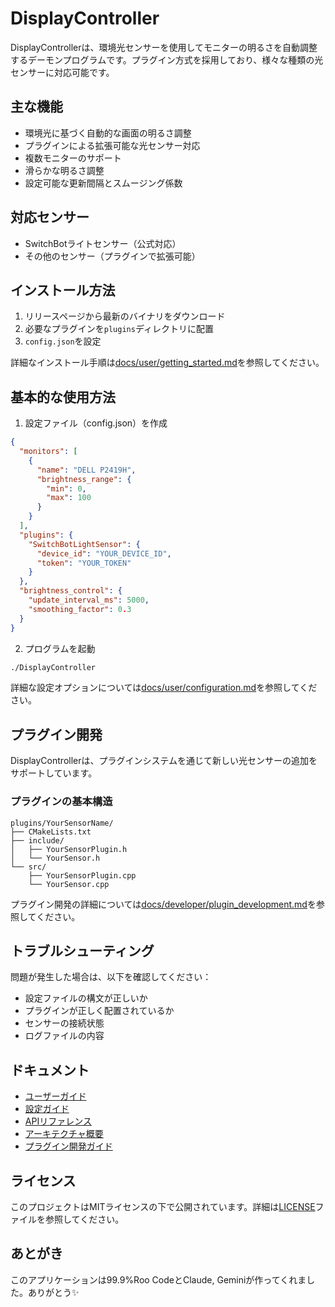 # DisplayController

DisplayControllerは、環境光センサーを使用してモニターの明るさを自動調整するデーモンプログラムです。プラグイン方式を採用しており、様々な種類の光センサーに対応可能です。

## 主な機能

- 環境光に基づく自動的な画面の明るさ調整
- プラグインによる拡張可能な光センサー対応
- 複数モニターのサポート
- 滑らかな明るさ調整
- 設定可能な更新間隔とスムージング係数

## 対応センサー

- SwitchBotライトセンサー（公式対応）
- その他のセンサー（プラグインで拡張可能）

## インストール方法

1. リリースページから最新のバイナリをダウンロード
2. 必要なプラグインを`plugins`ディレクトリに配置
3. `config.json`を設定

詳細なインストール手順は[docs/user/getting_started.md](docs/user/getting_started.md)を参照してください。

## 基本的な使用方法

1. 設定ファイル（config.json）を作成
```json
{
  "monitors": [
    {
      "name": "DELL P2419H",
      "brightness_range": {
        "min": 0,
        "max": 100
      }
    }
  ],
  "plugins": {
    "SwitchBotLightSensor": {
      "device_id": "YOUR_DEVICE_ID",
      "token": "YOUR_TOKEN"
    }
  },
  "brightness_control": {
    "update_interval_ms": 5000,
    "smoothing_factor": 0.3
  }
}
```

2. プログラムを起動
```bash
./DisplayController
```

詳細な設定オプションについては[docs/user/configuration.md](docs/user/configuration.md)を参照してください。

## プラグイン開発

DisplayControllerは、プラグインシステムを通じて新しい光センサーの追加をサポートしています。

### プラグインの基本構造

```
plugins/YourSensorName/
├── CMakeLists.txt
├── include/
│   ├── YourSensorPlugin.h
│   └── YourSensor.h
└── src/
    ├── YourSensorPlugin.cpp
    └── YourSensor.cpp
```

プラグイン開発の詳細については[docs/developer/plugin_development.md](docs/developer/plugin_development.md)を参照してください。

## トラブルシューティング

問題が発生した場合は、以下を確認してください：

- 設定ファイルの構文が正しいか
- プラグインが正しく配置されているか
- センサーの接続状態
- ログファイルの内容

## ドキュメント

- [ユーザーガイド](docs/user/getting_started.md)
- [設定ガイド](docs/user/configuration.md)
- [APIリファレンス](docs/developer/api_reference.md)
- [アーキテクチャ概要](docs/developer/architecture.md)
- [プラグイン開発ガイド](docs/developer/plugin_development.md)

## ライセンス

このプロジェクトはMITライセンスの下で公開されています。詳細は[LICENSE](LICENSE)ファイルを参照してください。

## あとがき

このアプリケーションは99.9%Roo CodeとClaude, Geminiが作ってくれました。ありがとう✨
